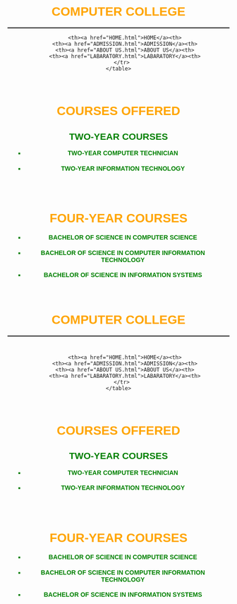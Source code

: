 <!DOCTYPE html>
<html>
<head>
<title>Academics</title>
<style>
  body {
    background-image: url("background 1.jpeg"); /* Ensure the path to your image is correct */
    font-family: sans-serif; /* Add a default font for better readability */
  }
  h1 {
    color: orange;
    text-align: center;
  }
  hr {
    border: 1px solid gray; /* Improve the appearance of the horizontal rule */
  }
  table {
    border-collapse: collapse; /* Collapse table borders for a cleaner look */
    margin: 20px auto; /* Center the table horizontally with some top margin */
    width: 80%; /* Adjust width as needed */
    max-width: 600px; /* Set a maximum width */
  }
  th {
    background-color: lightgray;
    border: 1px solid gray;
    padding: 10px;
    text-align: center;
  }
  h2 {
    color: green;
  }
  ul {
    color: green;
    list-style-type: square; /* Use square bullets for the list */
    padding-left: 20px; /* Add some left padding for better readability */
  }
  li {
    margin-bottom: 5px; /* Add some spacing between list items */
  }
  h4 {
    margin-top: 0; /* Remove default top margin for h4 within list items */
  }
</style>
</head>

<body>

  <h1>COMPUTER COLLEGE</h1>
  <hr>
  <center>
    <table>
      <tr>
        
        <th><a href="HOME.html">HOME</a><th>
        <th><a href="ADMISSION.html">ADMISSION</a><th>
        <th><a href="ABOUT US.html">ABOUT US</a><th>
        <th><a href="LABARATORY.html">LABARATORY</a><th>
      </tr>
    </table>
  </center>

  <div style="color: green; padding: 20px;"> <h1>COURSES OFFERED</h1>
    <h2>TWO-YEAR COURSES</h2>
    <ul>
      <li><h4>TWO-YEAR COMPUTER TECHNICIAN</h4></li>
      <li><h4>TWO-YEAR INFORMATION TECHNOLOGY</h4></li>
    </ul>
    <br><br>
    <h1>FOUR-YEAR COURSES</h1>
    <ul>
      <li><h4>BACHELOR OF SCIENCE IN COMPUTER SCIENCE</h4></li>
      <li><h4>BACHELOR OF SCIENCE IN COMPUTER INFORMATION TECHNOLOGY</h4></li>
      <li><h4>BACHELOR OF SCIENCE IN INFORMATION SYSTEMS</h4></li>
    </ul>
  </div>

</body>
</html>
<!DOCTYPE html>
<html>
<head>
<title>Academics</title>
<style>
  body {
    background-image: url("background 1.jpeg"); /* Ensure the path to your image is correct */
    font-family: sans-serif; /* Add a default font for better readability */
  }
  h1 {
    color: orange;
    text-align: center;
  }
  hr {
    border: 1px solid gray; /* Improve the appearance of the horizontal rule */
  }
  table {
    border-collapse: collapse; /* Collapse table borders for a cleaner look */
    margin: 20px auto; /* Center the table horizontally with some top margin */
    width: 80%; /* Adjust width as needed */
    max-width: 600px; /* Set a maximum width */
  }
  th {
    background-color: lightgray;
    border: 1px solid gray;
    padding: 10px;
    text-align: center;
  }
  h2 {
    color: green;
  }
  ul {
    color: green;
    list-style-type: square; /* Use square bullets for the list */
    padding-left: 20px; /* Add some left padding for better readability */
  }
  li {
    margin-bottom: 5px; /* Add some spacing between list items */
  }
  h4 {
    margin-top: 0; /* Remove default top margin for h4 within list items */
  }
</style>
</head>

<body>

  <h1>COMPUTER COLLEGE</h1>
  <hr>
  <center>
    <table>
      <tr>
        
        <th><a href="HOME.html">HOME</a><th>
        <th><a href="ADMISSION.html">ADMISSION</a><th>
        <th><a href="ABOUT US.html">ABOUT US</a><th>
        <th><a href="LABARATORY.html">LABARATORY</a><th>
      </tr>
    </table>
  </center>

  <div style="color: green; padding: 20px;"> <h1>COURSES OFFERED</h1>
    <h2>TWO-YEAR COURSES</h2>
    <ul>
      <li><h4>TWO-YEAR COMPUTER TECHNICIAN</h4></li>
      <li><h4>TWO-YEAR INFORMATION TECHNOLOGY</h4></li>
    </ul>
    <br><br>
    <h1>FOUR-YEAR COURSES</h1>
    <ul>
      <li><h4>BACHELOR OF SCIENCE IN COMPUTER SCIENCE</h4></li>
      <li><h4>BACHELOR OF SCIENCE IN COMPUTER INFORMATION TECHNOLOGY</h4></li>
      <li><h4>BACHELOR OF SCIENCE IN INFORMATION SYSTEMS</h4></li>
    </ul>
  </div>

</body>
</html>        
